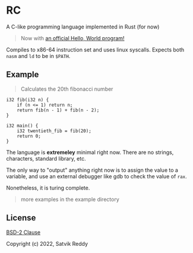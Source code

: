 # RC

A C-like programming language implemented in Rust (for now)

> Now with [an official Hello, World program!](https://github.com/SatvikR/rc/blob/main/examples/helloworld.rc)

Compiles to x86-64 instruction set and uses linux syscalls. Expects both `nasm` and `ld` to be in `$PATH`.

## Example

> Calculates the 20th fibonacci number

```
i32 fib(i32 n) {
	if (n <= 1) return n;
	return fib(n - 1) + fib(n - 2);
}

i32 main() {
	i32 twentieth_fib = fib(20);
	return 0;
}
```

The language is **extremeley** minimal right now. There are no strings, characters,
standard library, etc.

The only way to "output" anything right now is to assign the value to a variable, and use
an external debugger like gdb to check the value of `rax`.

Nonetheless, it is turing complete.

> more examples in the example directory

## License

[BSD-2 Clause](https://github.com/SatvikR/rc/blob/main/LICENSE)

Copyright (c) 2022, Satvik Reddy

